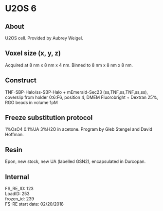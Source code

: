 # U2OS 6

## About
U2OS cell. Provided by Aubrey Weigel.

## Voxel size (x, y, z)
Acquired at 8 nm x 8 nm x 4 nm. Binned to 8 nm x 8 nm x 8 nm.

## Construct
TNF-SBP-Halo/ss-SBP-Halo + mEmerald-Sec23 (ss,TNF,ss,TNF,ss,ss), coverslip from holder 0:6:F6, position 4, DMEM Fluorobright + Dextran 25%, RGO beads in volume 1pM

## Freeze substitution protocol
1%OsO4 0.1%UA 3%H2O in acetone. Program by Gleb Stengel and David Hoffman.

## Resin
Epon, new stock, new UA (labelled GSN2), encapsulated in Durcopan.

## Internal
FS_RE_ID: 123  
LoadID: 253  
frozen_id: 239  
FS-RE start date: 02/20/2018  